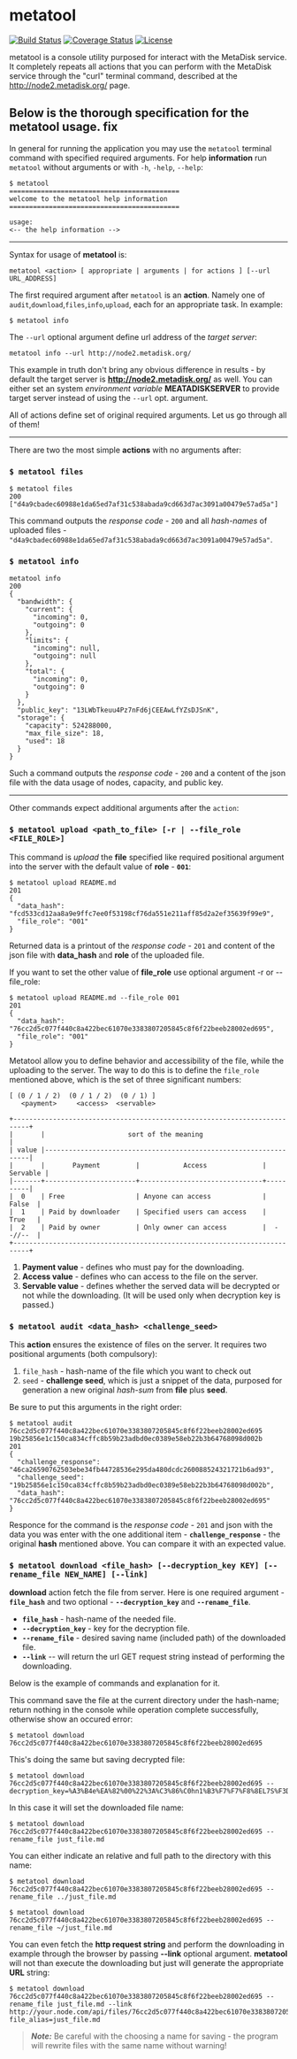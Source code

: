 #  metatool

[![Build Status](https://travis-ci.org/Storj/metatool.svg?branch=master)](https://travis-ci.org/Storj/metatool)
[![Coverage Status](https://coveralls.io/repos/Storj/metatool/badge.svg?branch=master&service=github)](https://coveralls.io/github/Storj/metatool?branch=master)
[![License](https://img.shields.io/badge/license-AGPL%20License-blue.svg)](https://github.com/Storj/metatool/blob/master/LICENSE)

metatool is a console utility purposed for interact with the MetaDisk service.
It completely repeats all actions that you can perform with the MetaDisk
service through the "curl" terminal command, described at the <http://node2.metadisk.org/> page.

Below is the thorough specification for the metatool usage.
fix
---

In general for running the application you may use the `metatool` terminal command with specified required arguments.
For help **information** run `metatool` without arguments or with `-h`, `-help`, `--help`:

    $ metatool
    ===========================================
    welcome to the metatool help information
    ===========================================

    usage:
    <-- the help information -->
    
---

Syntax for usage of **metatool** is:

    metatool <action> [ appropriate | arguments | for actions ] [--url URL_ADDRESS]
    
The first required argument after `metatool` is an **action**. Namely one of 
`audit`,`download`,`files`,`info`,`upload`, each for an appropriate task.
In example: 

    $ metatool info
    

The `--url` optional argument define url address of the *target server*:

    metatool info --url http://node2.metadisk.org/

This example in truth don't bring any obvious difference in results - by default the target server is **http://node2.metadisk.org/** as well.
You can either set an system *environment variable* **MEATADISKSERVER** to
provide target server instead of using the `--url` opt. argument.


All of actions define set of original required arguments.
Let us go through all of them!

---

There are two the most simple **actions** with no arguments after:


### `$ metatool files`

    $ metatool files
    200
    ["d4a9cbadec60988e1da65ed7af31c538abada9cd663d7ac3091a00479e57ad5a"]
       
This command outputs the *response code* - `200` and all *hash-names* of uploaded files -  
`"d4a9cbadec60988e1da65ed7af31c538abada9cd663d7ac3091a00479e57ad5a"`.

### `$ metatool info`

    metatool info
    200
    {
      "bandwidth": {
        "current": {
          "incoming": 0,
          "outgoing": 0
        },
        "limits": {
          "incoming": null,
          "outgoing": null
        },
        "total": {
          "incoming": 0,
          "outgoing": 0
        }
      },
      "public_key": "13LWbTkeuu4Pz7nFd6jCEEAwLfYZsDJSnK",
      "storage": {
        "capacity": 524288000,
        "max_file_size": 18,
        "used": 18
      }
    }

Such a command outputs the *response code* - `200` and a content of the json file with the data usage of nodes, capacity, and public key.

---

Other commands expect additional arguments after the `action`:

### `$ metatool upload <path_to_file> [-r | --file_role <FILE_ROLE>]`

This command is *upload* the __file__ specified like required positional argument into the server with the default value of __role__ - __`001`__:

    $ metatool upload README.md 
    201
    {
      "data_hash": "fcd533cd12aa8a9e9ffc7ee0f53198cf76da551e211aff85d2a2ef35639f99e9",
      "file_role": "001"
    }
    
Returned data is a printout of the *response code* - `201` and content of the json file with **data_hash** and **role** of the
uploaded file.

If you want to set the other value of **file_role** use optional argument -r or --file_role:

    $ metatool upload README.md --file_role 001
    201
    {
      "data_hash": "76cc2d5c077f440c8a422bec61070e3383807205845c8f6f22beeb28002ed695",
      "file_role": "001"
    }
    
Metatool allow you to define behavior and accessibility of the file, while the uploading to the server. 
The way to do this is to define the `file_role` mentioned above, which is the set of three significant numbers: 
    
    [ (0 / 1 / 2)  (0 / 1 / 2)  (0 / 1) ] 
       <payment>     <access>  <servable>

    +--------------------------------------------------------------------------+
    |       |                     sort of the meaning                          |
    | value |------------------------------------------------------------------|
    |       |       Payment         |           Access              | Servable |
    |-------+-----------------------+-------------------------------+----------|
    |  0    | Free                  | Anyone can access             |   False  |
    |  1    | Paid by downloader    | Specified users can access    |   True   |
    |  2    | Paid by owner         | Only owner can access         |  --//--  |
    +--------------------------------------------------------------------------+

1. **Payment value** - defines who must pay for the downloading.
2. **Access value** - defines who can access to the file on the server.
3. **Servable value** - defines whether the served data will be decrypted or not while the downloading. 
                        (It will be used only when decryption key is passed.)
    
### `$ metatool audit <data_hash> <challenge_seed>`

This **action** ensures the existence of files on the server.
It requires two positional arguments (both compulsory):

1. `file_hash` - hash-name of the file which you want to check out
2. `seed` - **__challenge seed__**, which is just a snippet of the data, purposed for generation a new original *hash-sum*
from **file** plus **seed**.

Be sure to put this arguments in the right order:

    $ metatool audit 76cc2d5c077f440c8a422bec61070e3383807205845c8f6f22beeb28002ed695 19b25856e1c150ca834cffc8b59b23adbd0ec0389e58eb22b3b64768098d002b
    201
    {
      "challenge_response": "46ca26590762503ebe34fb44728536e295da480dcdc260088524321721b6ad93",
      "challenge_seed": "19b25856e1c150ca834cffc8b59b23adbd0ec0389e58eb22b3b64768098d002b",
      "data_hash": "76cc2d5c077f440c8a422bec61070e3383807205845c8f6f22beeb28002ed695"
    }

Responce for the command is the *response code* - `201` and json with the data you was enter with the one additional item - 
**`challenge_response`** - the original **hash** mentioned above. You can compare it with an expected value.

### `$ metatool download <file_hash> [--decryption_key KEY] [--rename_file NEW_NAME] [--link]`

**download** action fetch the file from server. Here is one required argument - **`file_hash`** and two optional - 
**`--decryption_key`** and **`--rename_file`**.

* **`file_hash`** - hash-name of the needed file.
* **`--decryption_key`** - key for the decryption file.
* **`--rename_file`** - desired saving name (included path) of the downloaded file.
* **`--link`** -- will return the url GET request string instead of performing the downloading.
 
Below is the example of commands and explanation for it.

This command save the file at the current directory under the hash-name; return nothing in the console
while operation complete successfully, otherwise show an occured error:

    $ metatool download 76cc2d5c077f440c8a422bec61070e3383807205845c8f6f22beeb28002ed695
    
This's doing the same but saving decrypted file:

    $ metatool download 76cc2d5c077f440c8a422bec61070e3383807205845c8f6f22beeb28002ed695 --decryption_key=%A3%B4e%EA%82%00%22%3A%C3%86%C0hn1%B3%F7%F7%F8%8EL7S%F3D%28%7C%85%95%CE%9D%D5B

In this case it will set the downloaded file name:
    
    $ metatool download 76cc2d5c077f440c8a422bec61070e3383807205845c8f6f22beeb28002ed695 --rename_file just_file.md

You can either indicate an relative and full path to the directory with this name:

    $ metatool download 76cc2d5c077f440c8a422bec61070e3383807205845c8f6f22beeb28002ed695 --rename_file ../just_file.md
    
    $ metatool download 76cc2d5c077f440c8a422bec61070e3383807205845c8f6f22beeb28002ed695 --rename_file ~/just_file.md
    
You can even fetch the **http request string** and perform the downloading in example through the browser by passing **--link** optional argument.
**metatool** will not than execute the downloading but just will generate the appropriate **URL** string:

    $ metatool download 76cc2d5c077f440c8a422bec61070e3383807205845c8f6f22beeb28002ed695 --rename_file just_file.md --link
    http://your.node.com/api/files/76cc2d5c077f440c8a422bec61070e3383807205845c8f6f22beeb28002ed695?file_alias=just_file.md
    
> **_Note:_** Be careful with the choosing a name for saving - the program will rewrite files with the same name without warning!
